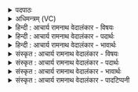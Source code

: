<details><summary>पदपाठः</summary>

भ꣣द्र꣡म्भ꣢द्रं। भ꣣द्रम्। भ꣣द्रम्। नः। आ꣢। भ꣣र। इ꣡ष꣢꣯म्। ऊ꣡र्ज꣢꣯म्। श꣣तक्रतो। शत। क्रतो। य꣢त्। इ꣣न्द्र। मृड꣡या꣢सि। नः꣣। १७३।
</details>

<details><summary>अधिमन्त्रम् (VC)</summary>

- इन्द्रः
- श्रुतकक्षः सुकक्षो वा आङ्गिरसः
- गायत्री
- षड्जः
- ऐन्द्रं काण्डम्
</details>

<details><summary>हिन्दी : आचार्य रामनाथ वेदालंकार - विषयः</summary>

अगले मन्त्र में इन्द्र से भद्र की प्रार्थना की गयी है।
</details>

<details><summary>हिन्दी : आचार्य रामनाथ वेदालंकार - पदार्थः</summary>

पदार्थान्वयभाषाः -  हे (शतक्रतो) अनन्त शुभ कर्मों को करनेवाले प्रभु ! तुम (भद्रंभद्रम्) भद्र-भद्र (इषम्) अन्न, धन, विज्ञान आदि और (ऊर्जम्) बल, प्राण, रस आदि (नः) हमारे लिए (आ भर) लाओ। (यत्) क्योंकि, हे (इन्द्र) दयानिधि परमात्मन् ! आप (नः) हमें (मृडयासि) सदा सुखी ही करते हो ॥९॥
</details>

<details><summary>हिन्दी : आचार्य रामनाथ वेदालंकार - भावार्थः</summary>

भावार्थभाषाः -  मनुष्यों को भद्र-भद्र ही धन आदि का उपार्जन करके अपनी और दूसरों की उन्नति करनी चाहिए ॥९॥
</details>

<details><summary>संस्कृत : आचार्य रामनाथ वेदालंकार - विषयः</summary>

अथेन्द्रो भद्रं प्रार्थ्यते।
</details>

<details><summary>संस्कृत : आचार्य रामनाथ वेदालंकार - पदार्थः</summary>

पदार्थान्वयभाषाः -  हे (शतक्रतो) असंख्यशुभकर्मणां कर्तः प्रभो ! त्वम् (भद्रंभद्रम्२) अतिशयेन कल्याणकरम् (इषम्३) अन्नधनविज्ञानादिकम्। इषम् इति अन्ननाम। निघं० २।७। इषु इच्छायाम्, इषु गतौ धातोः क्विप्। (ऊर्जम्) बलं, प्राणशक्तिम्, रसं च। ऊर्ज बलप्राणनयोः। ऊर्ग् रसः। श० १।५।४।२। (नः) अस्मभ्यम् (आ भर) आहर। अत्र हृग्रहोर्भश्छन्दसि इति वार्तिकेन हस्य भत्वम्। (यत्) यस्मात्, हे (इन्द्र) दयानिधे परमात्मन् ! त्वम् (नः) अस्मान् (मृडयासि) सुखयसि। मृड सुखने तुदादौ पठितो वेदे चुरादिरपि प्रयुज्यते। लडर्थे लेटि आडागमः। मृडयतिरुपदयाकर्मा पूजाकर्मा वा इति निरुक्तम् १०।१५ ॥९॥
</details>

<details><summary>संस्कृत : आचार्य रामनाथ वेदालंकार - भावार्थः</summary>

भावार्थभाषाः -  मनुष्यैर्भद्रं भद्रमेव धनादिकमुपार्ज्य सततं स्वेषां परेषां चोन्नतिर्विधेया ॥९॥
</details>

<details><summary>संस्कृत : आचार्य रामनाथ वेदालंकार - पादटिप्पनी</summary>

टिप्पणी:   १. ऋ० ८।९३।२८, ऋषिः सुकक्षः। २. भद्रंभद्रम् अतिशयेन शोभनमित्यर्थः—इति वि०। भद्रंभद्रं सर्वं कल्याणं नः अस्मभ्यम् आभर इषं पुष्टिं ऊर्जं रसं च आभर—इति भ०। ३. (इषम्) अन्नं विज्ञानं वा इति ऋ० ७।४८।४ भाष्ये, विज्ञानं धनं वा इति च ऋ० ७।८।७ भाष्ये—द०।
</details>